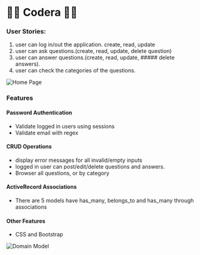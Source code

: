 # 👨‍🏫 Codera 👩‍🏫

### User Stories:
1. user can log in/out the application. create, read, update
2. user can ask questions.(create, read, update, delete question) 
3. user can answer questions.(create, read, update, ##### delete answers). 
4. user can check the categories of the questions.


![Home Page](/images/home.png)


### Features

#### Password Authentication
* Validate logged in users using sessions
* Validate email with regex

#### CRUD Operations
* display error messages for all invalid/empty inputs
* logged in user can post/edit/delete questions and answers.
* Browser all questions, or by category

#### ActiveRecord Associations
* There are 5 models have has_many, belongs_to and has_many through associations

#### Other Features
* CSS and Bootstrap

![Domain Model](https://https://github.com/ChenyunZhang/codera/app/assets/images/Domain-Model.png)
